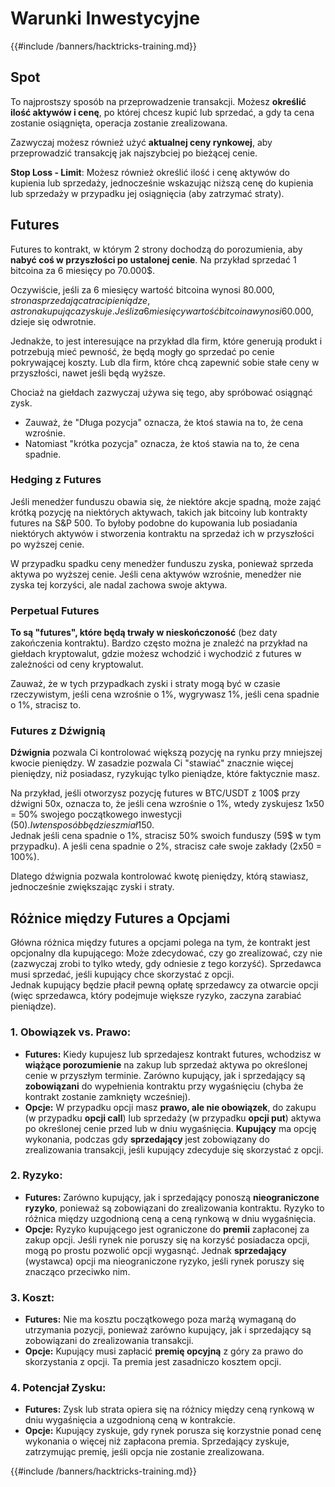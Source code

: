 # Warunki Inwestycyjne

{{#include /banners/hacktricks-training.md}}

## Spot

To najprostszy sposób na przeprowadzenie transakcji. Możesz **określić ilość aktywów i cenę**, po której chcesz kupić lub sprzedać, a gdy ta cena zostanie osiągnięta, operacja zostanie zrealizowana.

Zazwyczaj możesz również użyć **aktualnej ceny rynkowej**, aby przeprowadzić transakcję jak najszybciej po bieżącej cenie.

**Stop Loss - Limit**: Możesz również określić ilość i cenę aktywów do kupienia lub sprzedaży, jednocześnie wskazując niższą cenę do kupienia lub sprzedaży w przypadku jej osiągnięcia (aby zatrzymać straty).

## Futures

Futures to kontrakt, w którym 2 strony dochodzą do porozumienia, aby **nabyć coś w przyszłości po ustalonej cenie**. Na przykład sprzedać 1 bitcoina za 6 miesięcy po 70.000$.

Oczywiście, jeśli za 6 miesięcy wartość bitcoina wynosi 80.000$, strona sprzedająca traci pieniądze, a strona kupująca zyskuje. Jeśli za 6 miesięcy wartość bitcoina wynosi 60.000$, dzieje się odwrotnie.

Jednakże, to jest interesujące na przykład dla firm, które generują produkt i potrzebują mieć pewność, że będą mogły go sprzedać po cenie pokrywającej koszty. Lub dla firm, które chcą zapewnić sobie stałe ceny w przyszłości, nawet jeśli będą wyższe.

Chociaż na giełdach zazwyczaj używa się tego, aby spróbować osiągnąć zysk.

* Zauważ, że "Długa pozycja" oznacza, że ktoś stawia na to, że cena wzrośnie.
* Natomiast "krótka pozycja" oznacza, że ktoś stawia na to, że cena spadnie.

### Hedging z Futures <a href="#mntl-sc-block_7-0" id="mntl-sc-block_7-0"></a>

Jeśli menedżer funduszu obawia się, że niektóre akcje spadną, może zająć krótką pozycję na niektórych aktywach, takich jak bitcoiny lub kontrakty futures na S\&P 500. To byłoby podobne do kupowania lub posiadania niektórych aktywów i stworzenia kontraktu na sprzedaż ich w przyszłości po wyższej cenie.

W przypadku spadku ceny menedżer funduszu zyska, ponieważ sprzeda aktywa po wyższej cenie. Jeśli cena aktywów wzrośnie, menedżer nie zyska tej korzyści, ale nadal zachowa swoje aktywa.

### Perpetual Futures

**To są "futures", które będą trwały w nieskończoność** (bez daty zakończenia kontraktu). Bardzo często można je znaleźć na przykład na giełdach kryptowalut, gdzie możesz wchodzić i wychodzić z futures w zależności od ceny kryptowalut.

Zauważ, że w tych przypadkach zyski i straty mogą być w czasie rzeczywistym, jeśli cena wzrośnie o 1%, wygrywasz 1%, jeśli cena spadnie o 1%, stracisz to.

### Futures z Dźwignią

**Dźwignia** pozwala Ci kontrolować większą pozycję na rynku przy mniejszej kwocie pieniędzy. W zasadzie pozwala Ci "stawiać" znacznie więcej pieniędzy, niż posiadasz, ryzykując tylko pieniądze, które faktycznie masz.

Na przykład, jeśli otworzysz pozycję futures w BTC/USDT z 100$ przy dźwigni 50x, oznacza to, że jeśli cena wzrośnie o 1%, wtedy zyskujesz 1x50 = 50% swojego początkowego inwestycji (50$). I w ten sposób będziesz miał 150$.\
Jednak jeśli cena spadnie o 1%, stracisz 50% swoich funduszy (59$ w tym przypadku). A jeśli cena spadnie o 2%, stracisz całe swoje zakłady (2x50 = 100%).

Dlatego dźwignia pozwala kontrolować kwotę pieniędzy, którą stawiasz, jednocześnie zwiększając zyski i straty.

## Różnice między Futures a Opcjami

Główna różnica między futures a opcjami polega na tym, że kontrakt jest opcjonalny dla kupującego: Może zdecydować, czy go zrealizować, czy nie (zazwyczaj zrobi to tylko wtedy, gdy odniesie z tego korzyść). Sprzedawca musi sprzedać, jeśli kupujący chce skorzystać z opcji.\
Jednak kupujący będzie płacił pewną opłatę sprzedawcy za otwarcie opcji (więc sprzedawca, który podejmuje większe ryzyko, zaczyna zarabiać pieniądze).

### 1. **Obowiązek vs. Prawo:**

* **Futures:** Kiedy kupujesz lub sprzedajesz kontrakt futures, wchodzisz w **wiążące porozumienie** na zakup lub sprzedaż aktywa po określonej cenie w przyszłym terminie. Zarówno kupujący, jak i sprzedający są **zobowiązani** do wypełnienia kontraktu przy wygaśnięciu (chyba że kontrakt zostanie zamknięty wcześniej).
* **Opcje:** W przypadku opcji masz **prawo, ale nie obowiązek**, do zakupu (w przypadku **opcji call**) lub sprzedaży (w przypadku **opcji put**) aktywa po określonej cenie przed lub w dniu wygaśnięcia. **Kupujący** ma opcję wykonania, podczas gdy **sprzedający** jest zobowiązany do zrealizowania transakcji, jeśli kupujący zdecyduje się skorzystać z opcji.

### 2. **Ryzyko:**

* **Futures:** Zarówno kupujący, jak i sprzedający ponoszą **nieograniczone ryzyko**, ponieważ są zobowiązani do zrealizowania kontraktu. Ryzyko to różnica między uzgodnioną ceną a ceną rynkową w dniu wygaśnięcia.
* **Opcje:** Ryzyko kupującego jest ograniczone do **premii** zapłaconej za zakup opcji. Jeśli rynek nie poruszy się na korzyść posiadacza opcji, mogą po prostu pozwolić opcji wygasnąć. Jednak **sprzedający** (wystawca) opcji ma nieograniczone ryzyko, jeśli rynek poruszy się znacząco przeciwko nim.

### 3. **Koszt:**

* **Futures:** Nie ma kosztu początkowego poza marżą wymaganą do utrzymania pozycji, ponieważ zarówno kupujący, jak i sprzedający są zobowiązani do zrealizowania transakcji.
* **Opcje:** Kupujący musi zapłacić **premię opcyjną** z góry za prawo do skorzystania z opcji. Ta premia jest zasadniczo kosztem opcji.

### 4. **Potencjał Zysku:**

* **Futures:** Zysk lub strata opiera się na różnicy między ceną rynkową w dniu wygaśnięcia a uzgodnioną ceną w kontrakcie.
* **Opcje:** Kupujący zyskuje, gdy rynek porusza się korzystnie ponad cenę wykonania o więcej niż zapłacona premia. Sprzedający zyskuje, zatrzymując premię, jeśli opcja nie zostanie zrealizowana.

{{#include /banners/hacktricks-training.md}}
